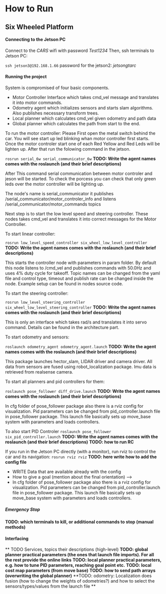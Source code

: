 # How to Run

## Six Wheeled Platform

#### Connecting to the Jetson PC

Connect to the *CARS* wifi with password *Test1234*
Then, ssh terminals to Jetson PC:  

`ssh jetson3@192.168.1.66`
password for the jetson2: *jetsongtarc*

#### Running the project

System is compromised of four basic components.

- Motor Controller Interface which takes cmd_vel message and translates it into motor commands.
- Odometry agent which initializes sensors and starts slam algorithms. Also publishes necessary transform trees.
- Local planner which calculates cmd_vel given odometry and path data
- Global planner which calculates the path from start to the end.

To run the motor controller:
Please First open the metal switch behind the car. You will see start up led blinking whan motor controller first starts. Once the motor controler start one of each Red Yellow and Red Leds will be lighten up.
After that run the folowing command in the jetson.

`rosrun serial_6w serial_communicator_6w`
**TODO: Write the agent names comes with the roslaunch (and their brief descriptions)**

After This command serial communication between motor controler and jeson will be started. To check the porcess you can check that only green leds over the motor controller will be lighting up.

The node's name is  serial_communicator it publishes /serial_communicator/motor_controler_info  and listens  /serial_communicator/motor_commands topics

Next step is to start the low level speed and steering controller. These nodes takes cmd_vel and translates it into correct messages for the Motor Controller.

To start linear controller:

`rosrun low_level_speed_controller six_wheel_low_level_controller`
**TODO: Write the agent names comes with the roslaunch (and their brief descriptions)**

This starts the controller node with parameters in param folder. By default this node listens to /cmd_vel and publishes commands with 50.0Hz and uses 4% duty cycle for takeoff. Topic names can be changed from the yaml file and control type, timeout and publish rate can be changed inside the node. Example setup can be found in nodes source code.


To start the steering controller:

`rosrun low_level_steering_controller six_wheel_low_level_steering_controller`
**TODO: Write the agent names comes with the roslaunch (and their brief descriptions)**

This is only an interface which takes rad/s and translates it into servo command. Details can be found in the  architecture part.


To start odometry and sensors:

`roslaunch odometry_agent odometry_agent.launch`
**TODO: Write the agent names comes with the roslaunch (and their brief descriptions)**

This package launches hector_slam, LIDAR driver and camera driver. All data from sensors are fused using robot_localization package. Imu data is retrieved from realsense camera.



To start all planners and pid controllers for them:

`roslaunch pose_follower diff_drive.launch`
**TODO: Write the agent names comes with the roslaunch (and their brief descriptions)**

In cfg folder of pose_follower package also there is a rviz config for visualization. Pid parameters can be changed from pid_controller.launch file in pose_follower package. This launch file basically sets up move_base system with parameters and loads controllers.

To also start PID Controler
`roslaunch pose_follower six_pid_controller.launch`
**TODO: Write the agent names comes with the roslaunch (and their brief descriptions)**
**TODO: how to run RC**

If you run in the Jetson PC directly (with a monitor), run rviz to control the car and its navigation:
`rosrun rviz rviz`
**TODO: here write how to add the config file**
 - WRITE Data that are available already with the config
 - How to give a goal (mention about the final orientation) -->
 - In cfg folder of pose_follower package also there is a rviz config for visualization. Pid parameters can be changed from pid_controller.launch file in pose_follower package. This launch file basically sets up move_base system with parameters and loads controllers.

##### Emergency Stop
**TODO: which terminals to kill, or additional commands to stop (manual methods)**

#### Interfacing
** TODO Services, topics their descriptions (high-level)
**TODO: global planner practical parameters (the ones that launch file imports). For all the rest provide the online links**
**TODO: local planner practical parameters, e.g. how to tune PID parameters, reaching goal point etc.**
**TODO: local cost map parameters (from move base)**
**TODO: how to send path arrays (overwriting the global planner)**
**TODO: odometry: Localization does fusion (how to change the weights of odometries?) and how to select the sensors/types/values from the launch file **

